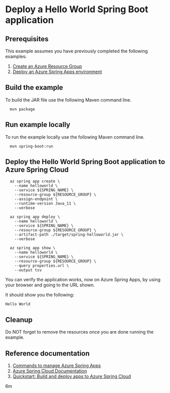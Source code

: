 
# Deploy a Hello World Spring Boot application

## Prerequisites

<!--

  if [[ -z $REGION ]]; then
    export REGION=northcentralus
    echo "Using 'northcentralus' region"
  fi

  -->
<!-- workflow.cron(0 8 * * 1) -->
<!-- workflow.include(../create/README.md) -->

This example assumes you have previously completed the following examples:

1. [Create an Azure Resource Group](../../group/create/README.md)
1. [Deploy an Azure Spring Apps environment](../create/README.md)

## Build the example

<!-- workflow.run() 

  cd spring/helloworld

  -->

To build the JAR file use the following Maven command line.

```shell
  mvn package
```

## Run example locally

To run the example locally use the following Maven command line.

<!-- workflow.skip() -->
```shell
  mvn spring-boot:run
```

## Deploy the Hello World Spring Boot application to Azure Spring Cloud

```shell
  az spring app create \
    --name helloworld \
    --service ${SPRING_NAME} \
    --resource-group ${RESOURCE_GROUP} \
    --assign-endpoint \
    --runtime-version Java_11 \
    --verbose

  az spring app deploy \
    --name helloworld \
    --service ${SPRING_NAME} \
    --resource-group ${RESOURCE_GROUP} \
    --artifact-path ./target/spring-helloworld.jar \
    --verbose

  az spring app show \
    --name helloworld \
    --service ${SPRING_NAME} \
    --resource-group ${RESOURCE_GROUP} \
    --query properties.url \
    --output tsv
```

You can verify the application works, now on Azure Spring Apps, by using your 
browser and going to the URL shown.

It should show you the following:

```text
Hello World
```

## Cleanup

<!-- workflow.directOnly()

  export URL=$(az spring app show \
    --name helloworld \
    --service ${SPRING_NAME} \
    --resource-group ${RESOURCE_GROUP} \
    --query properties.url \
    --output tsv)
  export RESULT=$(curl $URL)
  az group delete --name $RESOURCE_GROUP --yes || true
  if [[ "$RESULT" != *"Hello World"* ]]; then
    echo "Response did not contain 'Hello World'"
    exit 1
  fi
  
  -->

Do NOT forget to remove the resources once you are done running the example.

## Reference documentation

1. [Commands to manage Azure Spring Apps](https://docs.microsoft.com/cli/azure/spring)
1. [Azure Spring Cloud Documentation](https://docs.microsoft.com/azure/spring-cloud/)
1. [Quickstart: Build and deploy apps to Azure Spring Cloud](https://docs.microsoft.com/azure/spring-cloud/quickstart-deploy-apps?pivots=programming-language-java)

6m
